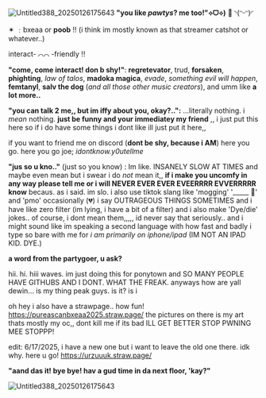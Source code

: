 ![Untitled388_20250126175643](https://github.com/user-attachments/assets/b918d7c4-d281-4dd3-a215-00d2acc40a30)
**"you like *pawtys*?  me too!"⟡ᗜ⟡)**
🎉
            ◝(ᵔᵕᵔ)◜
          
  ✶  ﹕bxeaa or **poob** !! (i think im mostly known as that streamer catshot or whatever..)

interact- ⌒⌒ -friendly !!


**"come, come interact! don b shy!"**:
**regretevator**, trud, **forsaken**, **phighting**,  *law of talos*, **madoka magica**, *evade*, *something evil will happen*, **femtanyl**, **salv the dog** (*and all those other music creators*), and umm like **a lot more..**

**"you can talk 2 me,, but im iffy about you, okay?..":** 
...literally nothing. i *mean* nothing. __just be funny and your immediatey my friend__ ,, i just put this here so if i do have some things i dont like ill just put it here,,

if you want to friend me on discord (**dont be shy, because i AM**) here you go. here you go joe; *idontknow.y0utellme*


**"jus so u kno.."** (just so you know) :
Im like. INSANELY SLOW AT TIMES and maybe even mean but i swear i do *not* mean it,, **if i make you uncomfy in any way please tell me or i will NEVER EVER EVER EVEERRRR EVVERRRRR know** becaus. as i said. im slo. i also use tiktok slang like 'mogging' '_____ 💜' and 'pmo' occasionally (💔)
i say OUTRAGEOUS THINGS SOMETIMES and i have like zero filter (im lying, i have a bit of a filter) and i also make 'Dye/die' jokes.. of course, i dont mean them,,,,, id never say that seriously.. and i might sound like im speaking a second language with how fast and badly i type so bare with me for *i am primarily on iphone/ipad* (IM NOT AN IPAD KID. DYE.)



__a word from the partygoer, u ask?__

hii. hi. hiii waves. im just doing this for ponytown 
and SO MANY PEOPLE HAVE GITHUBS AND I DONT.
WHAT THE FREAK. anyways how are yall dewin...
 is my thing peak guys. is it? is i

 oh hey i also have a strawpage.. how fun! https://pureascanbxeaa2025.straw.page/ the pictures on there is my art thats mostly my oc,, dont kill me if its bad ILL GET BETTER STOP PWNING MEE STOPPP! 

 edit: 6/17/2025, i have a new one but i want to leave the old one there. idk why. here u go! https://urzuuuk.straw.page/

 **"aand das it! bye bye! hav a gud time in da next floor, 'kay?"**

![Untitled388_20250126175643](https://github.com/user-attachments/assets/b918d7c4-d281-4dd3-a215-00d2acc40a30)
